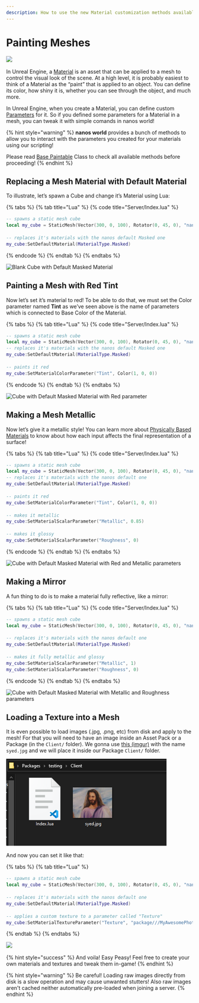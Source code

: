 ```yaml
---
description: How to use the new Material customization methods available to use
---
```


# Painting Meshes

![](https://i.imgur.com/cL4T3rk.png)

In Unreal Engine, a [Material](https://docs.unrealengine.com/en-US/RenderingAndGraphics/Materials/index.html) is an asset that can be applied to a mesh to control the visual look of the scene. At a high level, it is probably easiest to think of a Material as the “paint” that is applied to an object. You can define its color, how shiny it is, whether you can see through the object, and much more.

In Unreal Engine, when you create a Material, you can define custom [Parameters](https://docs.unrealengine.com/en-US/RenderingAndGraphics/Materials/HowTo/Making_Parameters/index.html) for it. So if you defined some parameters for a Material in a mesh, you can tweak it with simple comands in nanos world!

{% hint style="warning" %}
**nanos world** provides a bunch of methods to allow you to interact with the parameters you created for your materials using our scripting!

Please read [Base Paintable](../../scripting-reference/classes/base-classes/paintable.md) Class to check all available methods before proceeding!
{% endhint %}

## Replacing a Mesh Material with Default Material

To illustrate, let’s spawn a Cube and change it’s Material using Lua:

{% tabs %}
{% tab title="Lua" %}
{% code title="Server/Index.lua" %}
```lua
-- spawns a static mesh cube
local my_cube = StaticMesh(Vector(300, 0, 100), Rotator(0, 45, 0), "nanos-world::SM_Cube")

-- replaces it's materials with the nanos default Masked one
my_cube:SetDefaultMaterial(MaterialType.Masked)
```
{% endcode %}
{% endtab %}
{% endtabs %}

![Blank Cube with Default Masked Material](https://i.imgur.com/69gsJpU.png)

## Painting a Mesh with Red Tint

Now let’s set it’s material to red! To be able to do that, we must set the Color parameter named **Tint** as we’ve seen above is the name of parameters which is connected to Base Color of the Material.

{% tabs %}
{% tab title="Lua" %}
{% code title="Server/Index.lua" %}
```lua
-- spawns a static mesh cube
local my_cube = StaticMesh(Vector(300, 0, 100), Rotator(0, 45, 0), "nanos-world::SM_Cube")
-- replaces it's materials with the nanos default Masked one
my_cube:SetDefaultMaterial(MaterialType.Masked)

-- paints it red
my_cube:SetMaterialColorParameter("Tint", Color(1, 0, 0))
```
{% endcode %}
{% endtab %}
{% endtabs %}

![Cube with Default Masked Material with Red parameter](https://i.imgur.com/w9Sm5KS.png)

## Making a Mesh Metallic

Now let’s give it a metallic style! You can learn more about [Physically Based Materials](https://docs.unrealengine.com/en-US/RenderingAndGraphics/Materials/PhysicallyBased/index.html) to know about how each input affects the final representation of a surface!

{% tabs %}
{% tab title="Lua" %}
{% code title="Server/Index.lua" %}
```lua
-- spawns a static mesh cube
local my_cube = StaticMesh(Vector(300, 0, 100), Rotator(0, 45, 0), "nanos-world::SM_Cube")
-- replaces it's materials with the nanos default one
my_cube:SetDefaultMaterial(MaterialType.Masked)

-- paints it red
my_cube:SetMaterialColorParameter("Tint", Color(1, 0, 0))

-- makes it metallic
my_cube:SetMaterialScalarParameter("Metallic", 0.85)

-- makes it glossy
my_cube:SetMaterialScalarParameter("Roughness", 0)
```
{% endcode %}
{% endtab %}
{% endtabs %}

![Cube with Default Masked Material with Red and Metallic parameters ](https://i.imgur.com/uem3QpU.png)

## Making a Mirror

A fun thing to do is to make a material fully reflective, like a mirror:

{% tabs %}
{% tab title="Lua" %}
{% code title="Server/Index.lua" %}
```lua
-- spawns a static mesh cube
local my_cube = StaticMesh(Vector(300, 0, 100), Rotator(0, 45, 0), "nanos-world::SM_Cube")

-- replaces it's materials with the nanos default one
my_cube:SetDefaultMaterial(MaterialType.Masked)

-- makes it fully metallic and glossy
my_cube:SetMaterialScalarParameter("Metallic", 1)
my_cube:SetMaterialScalarParameter("Roughness", 0)
```
{% endcode %}
{% endtab %}
{% endtabs %}

![Cube with Default Masked Material with Metallic and Roughness parameters ](https://i.imgur.com/x22FhT8.png)

## Loading a Texture into a Mesh

It is even possible to load images \(.jpg, .png, etc\) from disk and apply to the mesh! For that you will need to have an image inside an Asset Pack or a Package \(in the `Client/` folder\). We gonna use [this \(imgur\)](https://i.imgur.com/67CGqHb.jpg) with the name `syed.jpg` and we will place it inside our Package `Client/` folder.

![](../../.gitbook/assets/image%20%2839%29.png)

And now you can set it like that:

{% tabs %}
{% tab title="Lua" %}
```lua
-- spawns a static mesh cube
local my_cube = StaticMesh(Vector(300, 0, 100), Rotator(0, 45, 0), "nanos-world::SM_Cube")

-- replaces it's materials with the nanos default one
my_cube:SetDefaultMaterial(MaterialType.Masked)

-- applies a custom texture to a parameter called "Texture"
my_cube:SetMaterialTextureParameter("Texture", "package///MyAwesomePhotos/Client/syed.jpg")
```
{% endtab %}
{% endtabs %}

![](https://i.imgur.com/Lh5HKLb.png)

{% hint style="success" %}
And voila! Easy Peasy! Feel free to create your own materials and textures and tweak them in-game!
{% endhint %}

{% hint style="warning" %}
Be careful! Loading raw images directly from disk is a slow operation and may cause unwanted stutters! Also raw images aren't cached neither automatically pre-loaded when joining a server.
{% endhint %}

